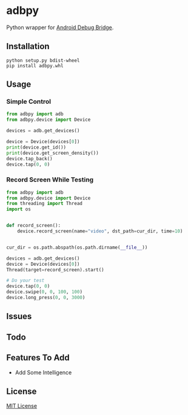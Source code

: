 # adbpy 
Python wrapper for [Android Debug Bridge](https://developer.android.com/studio/command-line/adb.html#directingcommands).

## Installation
```commandline
python setup.py bdist-wheel
pip install adbpy.whl
```

## Usage
### Simple Control
```python
from adbpy import adb
from adbpy.device import Device

devices = adb.get_devices()

device = Device(devices[0])
print(device.get_id())
print(device.get_screen_density())
device.tap_back()
device.tap(0, 0)
```
### Record Screen While Testing
```python
from adbpy import adb
from adbpy.device import Device
from threading import Thread
import os


def record_screen():
    device.record_screen(name="video", dst_path=cur_dir, time=10)


cur_dir = os.path.abspath(os.path.dirname(__file__))

devices = adb.get_devices()
device = Device(devices[0])
Thread(target=record_screen).start()

# Do your test 
device.tap(0, 0)
device.swipe(0, 0, 100, 100)
device.long_press(0, 0, 3000)
```

## Issues

## Todo

## Features To Add
* Add Some Intelligence

## License
[MIT License](LICENSE)